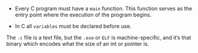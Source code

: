 - Every C program must have a `main` function. This function serves as the entry point where the execution of the program begins.

- In C all `variables` must be declared before use.

The `.c` file is a text file, but the `.exe` or `ELF` is machine-specific, and it’s that binary which encodes what the size of an int or pointer is.